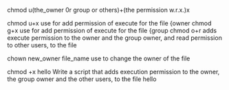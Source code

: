chmod u(the_owner 0r group or others)+(the permission w.r.x.)x


chmod u+x  use for add permission of execute for the file {owner 
chmod g+x  use for add permission of execute for the file {group
chmod o+r  adds execute permission to the owner and the group owner, and read permission to other users, to the file


chown new_owner file_name
use to change the owner of the file 


chmod +x hello
Write a script that adds execution permission to the owner, the group owner and the other users, to the file hello
